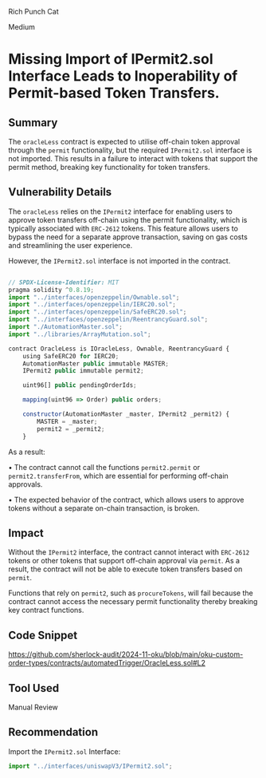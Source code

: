 Rich Punch Cat

Medium

# Missing Import of IPermit2.sol Interface Leads to Inoperability of Permit-based Token Transfers.

## Summary

The ``oracleLess`` contract is expected to utilise off-chain token approval through the ``permit`` functionality, but the required ``IPermit2.sol`` interface is not imported. This results in a failure to interact with tokens that support the permit method, breaking key functionality for token transfers.
## Vulnerability Details

The ``oracleLess`` relies on the ``IPermit2`` interface for enabling users to approve token transfers off-chain using the permit functionality, which is typically associated with `ERC-2612` tokens. This feature allows users to bypass the need for a separate approve transaction, saving on gas costs and streamlining the user experience.

However, the ``IPermit2.sol`` interface is not imported in the contract.
```javascript

// SPDX-License-Identifier: MIT
pragma solidity ^0.8.19;
import "../interfaces/openzeppelin/Ownable.sol";
import "../interfaces/openzeppelin/IERC20.sol";
import "../interfaces/openzeppelin/SafeERC20.sol";
import "../interfaces/openzeppelin/ReentrancyGuard.sol";
import "./AutomationMaster.sol";
import "../libraries/ArrayMutation.sol";

contract OracleLess is IOracleLess, Ownable, ReentrancyGuard {
    using SafeERC20 for IERC20;
    AutomationMaster public immutable MASTER;
    IPermit2 public immutable permit2;

    uint96[] public pendingOrderIds;

    mapping(uint96 => Order) public orders;

    constructor(AutomationMaster _master, IPermit2 _permit2) {
        MASTER = _master;
        permit2 = _permit2;
    }
```

As a result:

• The contract cannot call the functions ``permit2.permit`` or ``permit2.transferFrom``, which are essential for performing off-chain approvals.

• The expected behavior of the contract, which allows users to approve tokens without a separate on-chain transaction, is broken.

## Impact

Without the ``IPermit2`` interface, the contract cannot interact with ``ERC-2612`` tokens or other tokens that support off-chain approval via ``permit``. As a result, the contract will not be able to execute token transfers based on ``permit``.

Functions that rely on ``permit2``, such as ``procureTokens``, will fail because the contract cannot access the necessary permit functionality thereby breaking key contract functions.

## Code Snippet

https://github.com/sherlock-audit/2024-11-oku/blob/main/oku-custom-order-types/contracts/automatedTrigger/OracleLess.sol#L2

## Tool Used
Manual Review
## Recommendation
Import the ``IPermit2.sol`` Interface:
```javascript
import "../interfaces/uniswapV3/IPermit2.sol";
```